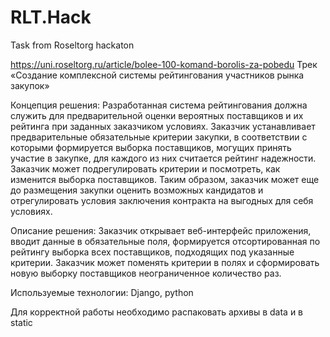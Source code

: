 # RLT.Hack
 Task from Roseltorg hackaton

https://uni.roseltorg.ru/article/bolee-100-komand-borolis-za-pobedu
Трек «Создание комплексной системы рейтингования участников рынка закупок»

Концепция решения:
Разработанная система рейтингования должна служить для предварительной оценки вероятных поставщиков и их рейтинга при заданных заказчиком условиях.
Заказчик устанавливает предварительные обязательные критерии закупки, в соответствии с которыми формируется выборка поставщиков, могущих принять участие в закупке, для каждого из них считается рейтинг надежности. Заказчик может подрегулировать критерии и посмотреть, как изменится выборка поставщиков. Таким образом, заказчик может еще до размещения закупки оценить возможных кандидатов и отрегулировать условия заключения контракта на выгодных для себя условиях.

Описание решения:
Заказчик открывает веб-интерфейс приложения, вводит данные в обязательные поля, формируется отсортированная по рейтингу выборка всех поставщиков, подходящих под указанные критерии. Заказчик может поменять критерии в полях и сформировать новую выборку поставщиков неограниченное количество раз.

Используемые технологии:
Django, python

Для корректной работы необходимо распаковать архивы в data и в static
